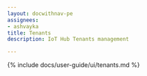 ```yaml
---
layout: docwithnav-pe
assignees:
- ashvayka
title: Tenants
description: IoT Hub Tenants management

---
```


{% include docs/user-guide/ui/tenants.md %}